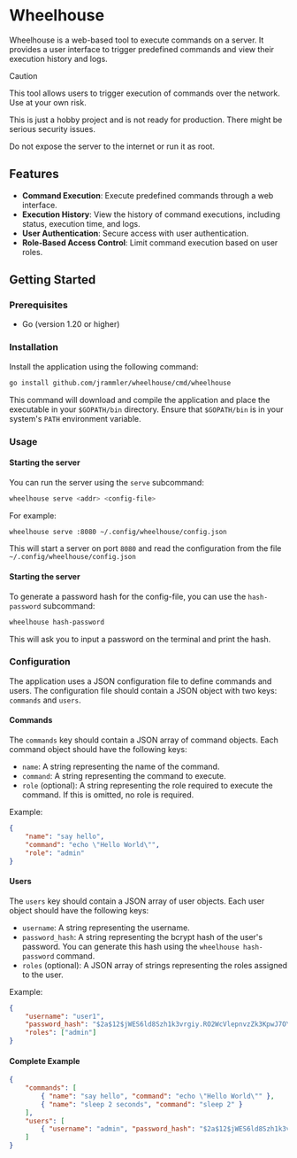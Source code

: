 # Wheelhouse

Wheelhouse is a web-based tool to execute commands on a server. It provides a user interface to trigger predefined commands and view their execution history and logs.

> [!CAUTION]
> This tool allows users to trigger execution of commands over the network.
> Use at your own risk.
>
> This is just a hobby project and is not ready for production.
> There might be serious security issues.
> 
> Do not expose the server to the internet or run it as root.

## Features

-   **Command Execution**: Execute predefined commands through a web interface.
-   **Execution History**: View the history of command executions, including status, execution time, and logs.
-   **User Authentication**: Secure access with user authentication.
-   **Role-Based Access Control**: Limit command execution based on user roles.

## Getting Started

### Prerequisites

-   Go (version 1.20 or higher)

### Installation

Install the application using the following command:

```bash
go install github.com/jrammler/wheelhouse/cmd/wheelhouse
```

This command will download and compile the application and place the executable in your `$GOPATH/bin` directory. Ensure that `$GOPATH/bin` is in your system's `PATH` environment variable.

### Usage

#### Starting the server

You can run the server using the `serve` subcommand:

```bash
wheelhouse serve <addr> <config-file>
```

For example:

```bash
wheelhouse serve :8080 ~/.config/wheelhouse/config.json
```

This will start a server on port `8080` and read the configuration from the file `~/.config/wheelhouse/config.json`

#### Starting the server

To generate a password hash for the config-file, you can use the `hash-password` subcommand:

```bash
wheelhouse hash-password
```

This will ask you to input a password on the terminal and print the hash.

### Configuration

The application uses a JSON configuration file to define commands and users. The configuration file should contain a JSON object with two keys: `commands` and `users`.

#### Commands

The `commands` key should contain a JSON array of command objects. Each command object should have the following keys:

-   `name`: A string representing the name of the command.
-   `command`: A string representing the command to execute.
-   `role` (optional): A string representing the role required to execute the command. If this is omitted, no role is required.

Example:

```json
{
    "name": "say hello",
    "command": "echo \"Hello World\"",
    "role": "admin"
}
```

#### Users

The `users` key should contain a JSON array of user objects. Each user object should have the following keys:

-   `username`: A string representing the username.
-   `password_hash`: A string representing the bcrypt hash of the user's password. You can generate this hash using the `wheelhouse hash-password` command.
-   `roles` (optional): A JSON array of strings representing the roles assigned to the user.

Example:

```json
{
    "username": "user1",
    "password_hash": "$2a$12$jWES6ld8Szh1k3vrgiy.RO2WcVlepnvzZk3KpwJ7OY44lKpO4beg2",
    "roles": ["admin"]
}
```

#### Complete Example

```json
{
    "commands": [
        { "name": "say hello", "command": "echo \"Hello World\"" },
        { "name": "sleep 2 seconds", "command": "sleep 2" }
    ],
    "users": [
        { "username": "admin", "password_hash": "$2a$12$jWES6ld8Szh1k3vrgiy.RO2WcVlepnvzZk3KpwJ7OY44lKpO4beg2" }
    ]
}
```
